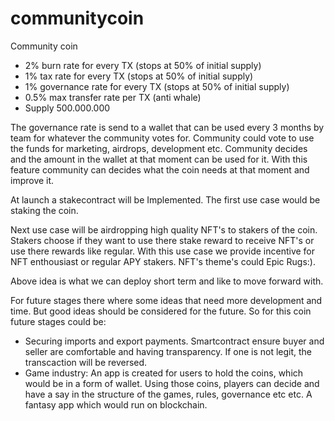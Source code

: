 # communitycoin
Community coin

 - 2% burn rate for every TX (stops at 50% of initial supply)
 - 1% tax rate for every TX (stops at 50% of initial supply)
 - 1% governance rate for every TX (stops at 50% of initial supply)
 - 0.5% max transfer rate per TX (anti whale)
- Supply 500.000.000

The governance rate is send to a wallet that can be used every 3 months by team for whatever the community votes for. Community could vote to use the funds for marketing, airdrops, development etc. Community decides and the amount in the wallet at that moment can be used for it. With this feature community can decides what the coin needs at that moment and improve it.

At launch a stakecontract will be Implemented. The first use case would be staking the coin.

Next use case will be airdropping high quality NFT's to stakers of the coin. Stakers choose if they want to use there stake reward to receive NFT's or use there rewards like regular. With this use case we provide incentive for NFT enthousiast or regular APY stakers. NFT's theme's could Epic Rugs:).

Above idea is what we can deploy short term and like to move forward with.

For future stages there where some ideas that need more development and time. But good ideas should be considered for the future. So for this coin future stages could be:

 - Securing imports and export payments. Smartcontract ensure buyer and seller are comfortable and having transparency. If one is not legit, the transcaction will be reversed.
 - Game industry: An app is created for users to hold the coins, which would be in a form of wallet. Using those coins, players can decide and have a say in the structure of the games, rules, governance etc etc.
A fantasy app which would run on blockchain.
